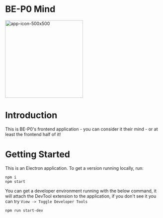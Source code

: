# BE-P0 Mind

<img width="250" alt="app-icon-500x500" src="https://user-images.githubusercontent.com/74918908/200195812-b211b456-68c5-407e-b98f-993dae75318f.png">

# Introduction

This is BE-P0's frontend application - you can consider it their mind - or at least the frontend half of it!

# Getting Started

This is an Electron application. To get a version running locally, run:

```
npm i
npm start
```

You can get a developer environment running with the below command, it will attach the DevTool extension to the application, if you don't see it you can try `View -> Toggle Developer Tools`

```
npm run start-dev
```
